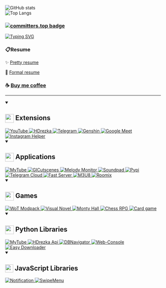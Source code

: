 <picture>
	<source media="(prefers-color-scheme: dark)" srcset="https://github-readme-stats.vercel.app/api?username=SuperZombi&show_icons=true&border_radius=15&theme=dark"/>
	<img src="https://github-readme-stats.vercel.app/api?username=SuperZombi&show_icons=true&border_radius=15" alt="GitHub stats" loading="lazy"/>
</picture>
<br>
<picture>
	<source media="(prefers-color-scheme: dark)" srcset="https://github-readme-stats.vercel.app/api/top-langs/?username=SuperZombi&border_radius=15&theme=dark"/>
	<img src="https://github-readme-stats.vercel.app/api/top-langs/?username=SuperZombi&border_radius=15" alt="Top Langs" loading="lazy"/>
</picture>

### [![committers.top badge](https://user-badge.committers.top/ukraine/SuperZombi.svg)](https://user-badge.committers.top/ukraine/SuperZombi)

[![Typing SVG](https://readme-typing-svg.demolab.com?font=Bungee+Spice&size=40&duration=2500&pause=500&vCenter=true&width=170&height=40&lines=Code;Coffee;Repeat)](https://git.io/typing-svg)

### 📋Resume
✨ [Pretty resume](https://superzombi.github.io/resume/?true)

💼 [Formal resume](https://superzombi.github.io/resume/v2/)

### ☕ [Buy me coffee](https://donatello.to/super_zombi)

<hr>

<details open>
	<summary>
		<h2><img width="28px" align="top" src="https://developer.chrome.com/static/docs/extensions/images/home-hero.svg"> Extensions</h2>
	</summary>

<a href="https://github.com/SuperZombi/Picture-in-Picture-for-Youtube">
	<picture>
		<source media="(prefers-color-scheme: dark)" srcset="https://github-readme-stats.vercel.app/api/pin/?username=SuperZombi&repo=Picture-in-Picture-for-Youtube&border_radius=15&theme=dark"/>
		<img src="https://github-readme-stats.vercel.app/api/pin/?username=SuperZombi&repo=Picture-in-Picture-for-Youtube&border_radius=15" alt="YouTube" loading="lazy"/>
	</picture>
</a>
<a href="https://github.com/SuperZombi/HDrezka-Helper">
	<picture>
		<source media="(prefers-color-scheme: dark)" srcset="https://github-readme-stats.vercel.app/api/pin/?username=SuperZombi&repo=HDrezka-Helper&border_radius=15&theme=dark"/>
		<img src="https://github-readme-stats.vercel.app/api/pin/?username=SuperZombi&repo=HDrezka-Helper&border_radius=15" alt="HDrezka" loading="lazy"/>
	</picture>
</a>
<a href="https://github.com/SuperZombi/telegram-downloader">
	<picture>
		<source media="(prefers-color-scheme: dark)" srcset="https://github-readme-stats.vercel.app/api/pin/?username=SuperZombi&repo=telegram-downloader&border_radius=15&theme=dark"/>
		<img src="https://github-readme-stats.vercel.app/api/pin/?username=SuperZombi&repo=telegram-downloader&border_radius=15" alt="Telegram" loading="lazy"/>
	</picture>
</a>
<a href="https://github.com/SuperZombi/genshin-resin">
	<picture>
		<source media="(prefers-color-scheme: dark)" srcset="https://github-readme-stats.vercel.app/api/pin/?username=SuperZombi&repo=genshin-resin&border_radius=15&theme=dark"/>
		<img src="https://github-readme-stats.vercel.app/api/pin/?username=SuperZombi&repo=genshin-resin&border_radius=15" alt="Genshin" loading="lazy"/>
	</picture>
</a>
<a href="https://github.com/SuperZombi/Google-Meet-Helper">
	<picture>
		<source media="(prefers-color-scheme: dark)" srcset="https://github-readme-stats.vercel.app/api/pin/?username=SuperZombi&repo=Google-Meet-Helper&border_radius=15&theme=dark"/>
		<img src="https://github-readme-stats.vercel.app/api/pin/?username=SuperZombi&repo=Google-Meet-Helper&border_radius=15" alt="Google Meet" loading="lazy"/>
	</picture>
</a>
<a href="https://github.com/SuperZombi/Instagram-Helper">
	<picture>
		<source media="(prefers-color-scheme: dark)" srcset="https://github-readme-stats.vercel.app/api/pin/?username=SuperZombi&repo=Instagram-Helper&border_radius=15&theme=dark"/>
		<img src="https://github-readme-stats.vercel.app/api/pin/?username=SuperZombi&repo=Instagram-Helper&border_radius=15" alt="Instagram Helper" loading="lazy"/>
	</picture>
</a>
</details>


<details open>
	<summary>
		<h2><img width="28px" align="top" src="https://cdn-icons-png.flaticon.com/512/814/814120.png"> Applications</h2>
	</summary>

<a href="https://github.com/SuperZombi/MyTube-GUI">
	<picture>
		<source media="(prefers-color-scheme: dark)" srcset="https://github-readme-stats.vercel.app/api/pin/?username=SuperZombi&repo=MyTube-GUI&border_radius=15&theme=dark"/>
		<img src="https://github-readme-stats.vercel.app/api/pin/?username=SuperZombi&repo=MyTube-GUI&border_radius=15" alt="MyTube" loading="lazy"/>
	</picture>
</a>
<a href="https://github.com/SuperZombi/GICutscenesUI">
	<picture>
		<source media="(prefers-color-scheme: dark)" srcset="https://github-readme-stats.vercel.app/api/pin/?username=SuperZombi&repo=GICutscenesUI&border_radius=15&theme=dark"/>
		<img src="https://github-readme-stats.vercel.app/api/pin/?username=SuperZombi&repo=GICutscenesUI&border_radius=15" alt="GICutscenes" loading="lazy"/>
	</picture>
</a>
<a href="https://github.com/SuperZombi/melody-monitor">
	<picture>
		<source media="(prefers-color-scheme: dark)" srcset="https://github-readme-stats.vercel.app/api/pin/?username=SuperZombi&repo=melody-monitor&border_radius=15&theme=dark"/>
		<img src="https://github-readme-stats.vercel.app/api/pin/?username=SuperZombi&repo=melody-monitor&border_radius=15" alt="Melody Monitor" loading="lazy"/>
	</picture>
</a>
<a href="https://github.com/SuperZombi/soundpad-online">
	<picture>
		<source media="(prefers-color-scheme: dark)" srcset="https://github-readme-stats.vercel.app/api/pin/?username=SuperZombi&repo=soundpad-online&border_radius=15&theme=dark"/>
		<img src="https://github-readme-stats.vercel.app/api/pin/?username=SuperZombi&repo=soundpad-online&border_radius=15" alt="Soundpad" loading="lazy"/>
	</picture>
</a>
<a href="https://github.com/SuperZombi/Pypi-uploader">
	<picture>
		<source media="(prefers-color-scheme: dark)" srcset="https://github-readme-stats.vercel.app/api/pin/?username=SuperZombi&repo=pypi-uploader&border_radius=15&theme=dark"/>
		<img src="https://github-readme-stats.vercel.app/api/pin/?username=SuperZombi&repo=pypi-uploader&border_radius=15" alt="Pypi" loading="lazy"/>
	</picture>
</a>
<a href="https://github.com/SuperZombi/Telegram_Cloud">
	<picture>
		<source media="(prefers-color-scheme: dark)" srcset="https://github-readme-stats.vercel.app/api/pin/?username=SuperZombi&repo=Telegram_Cloud&border_radius=15&theme=dark"/>
		<img src="https://github-readme-stats.vercel.app/api/pin/?username=SuperZombi&repo=Telegram_Cloud&border_radius=15" alt="Telegram Cloud" loading="lazy"/>
	</picture>
</a>
<a href="https://github.com/SuperZombi/fast-server">
	<picture>
		<source media="(prefers-color-scheme: dark)" srcset="https://github-readme-stats.vercel.app/api/pin/?username=SuperZombi&repo=fast-server&border_radius=15&theme=dark"/>
		<img src="https://github-readme-stats.vercel.app/api/pin/?username=SuperZombi&repo=fast-server&border_radius=15" alt="Fast Server" loading="lazy"/>
	</picture>
</a>
<a href="https://github.com/SuperZombi/m3u8-downloader">
	<picture>
		<source media="(prefers-color-scheme: dark)" srcset="https://github-readme-stats.vercel.app/api/pin/?username=SuperZombi&repo=m3u8-downloader&border_radius=15&theme=dark"/>
		<img src="https://github-readme-stats.vercel.app/api/pin/?username=SuperZombi&repo=m3u8-downloader&border_radius=15" alt="M3U8" loading="lazy"/>
	</picture>
</a>
<a href="https://github.com/SuperZombi/roomix">
	<picture>
		<source media="(prefers-color-scheme: dark)" srcset="https://github-readme-stats.vercel.app/api/pin/?username=SuperZombi&repo=roomix&border_radius=15&theme=dark"/>
		<img src="https://github-readme-stats.vercel.app/api/pin/?username=SuperZombi&repo=roomix&border_radius=15" alt="Roomix" loading="lazy"/>
	</picture>
</a>
</details>


<details open>
	<summary>
		<h2><img width="28px" align="top" src="https://cdn-icons-png.flaticon.com/512/5930/5930147.png"> Games</h2>
	</summary>

<a href="https://github.com/SuperZombi/wot-modpack">
	<picture>
		<source media="(prefers-color-scheme: dark)" srcset="https://github-readme-stats.vercel.app/api/pin/?username=SuperZombi&repo=wot-modpack&border_radius=15&theme=dark"/>
		<img src="https://github-readme-stats.vercel.app/api/pin/?username=SuperZombi&repo=wot-modpack&border_radius=15" alt="WoT Modpack" loading="lazy"/>
	</picture>
</a>
<a href="https://github.com/SuperZombi/visual_novel">
	<picture>
		<source media="(prefers-color-scheme: dark)" srcset="https://github-readme-stats.vercel.app/api/pin/?username=SuperZombi&repo=visual_novel&border_radius=15&theme=dark"/>
		<img src="https://github-readme-stats.vercel.app/api/pin/?username=SuperZombi&repo=visual_novel&border_radius=15" alt="Visual Novel" loading="lazy"/>
	</picture>
</a>
<a href="https://github.com/SuperZombi/monty_hall">
	<picture>
		<source media="(prefers-color-scheme: dark)" srcset="https://github-readme-stats.vercel.app/api/pin/?username=SuperZombi&repo=monty_hall&border_radius=15&theme=dark"/>
		<img src="https://github-readme-stats.vercel.app/api/pin/?username=SuperZombi&repo=monty_hall&border_radius=15" alt="Monty Hall" loading="lazy"/>
	</picture>
</a>
<a href="https://github.com/SuperZombi/chess-rpg">
	<picture>
		<source media="(prefers-color-scheme: dark)" srcset="https://github-readme-stats.vercel.app/api/pin/?username=SuperZombi&repo=chess-rpg&border_radius=15&theme=dark"/>
		<img src="https://github-readme-stats.vercel.app/api/pin/?username=SuperZombi&repo=chess-rpg&border_radius=15" alt="Chess RPG" loading="lazy"/>
	</picture>
</a>
<a href="https://github.com/SuperZombi/card-game">
	<picture>
		<source media="(prefers-color-scheme: dark)" srcset="https://github-readme-stats.vercel.app/api/pin/?username=SuperZombi&repo=card-game&border_radius=15&theme=dark"/>
		<img src="https://github-readme-stats.vercel.app/api/pin/?username=SuperZombi&repo=card-game&border_radius=15" alt="Card game" loading="lazy"/>
	</picture>
</a>
</details>


<details open>
	<summary>
		<h2><img width="28px" align="top" src="https://cdn.iconscout.com/icon/free/png-512/free-python-logo-icon-download-in-svg-png-gif-file-formats--programming-language-logos-icons-1720083.png"> Python Libraries</h2>
	</summary>

<a href="https://github.com/SuperZombi/MyTube">
	<picture>
		<source media="(prefers-color-scheme: dark)" srcset="https://github-readme-stats.vercel.app/api/pin/?username=SuperZombi&repo=MyTube&border_radius=15&theme=dark"/>
		<img src="https://github-readme-stats.vercel.app/api/pin/?username=SuperZombi&repo=MyTube&border_radius=15" alt="MyTube" loading="lazy"/>
	</picture>
</a>
<a href="https://github.com/SuperZombi/HdRezkaApi">
	<picture>
		<source media="(prefers-color-scheme: dark)" srcset="https://github-readme-stats.vercel.app/api/pin/?username=SuperZombi&repo=HdRezkaApi&border_radius=15&theme=dark"/>
		<img src="https://github-readme-stats.vercel.app/api/pin/?username=SuperZombi&repo=HdRezkaApi&border_radius=15" alt="HDrezka Api" loading="lazy"/>
	</picture>
</a>
<a href="https://github.com/SuperZombi/DBNavigator">
	<picture>
		<source media="(prefers-color-scheme: dark)" srcset="https://github-readme-stats.vercel.app/api/pin/?username=SuperZombi&repo=DBNavigator&border_radius=15&theme=dark"/>
		<img src="https://github-readme-stats.vercel.app/api/pin/?username=SuperZombi&repo=DBNavigator&border_radius=15" alt="DBNavigator" loading="lazy"/>
	</picture>
</a>
<a href="https://github.com/SuperZombi/Web-Console">
	<picture>
		<source media="(prefers-color-scheme: dark)" srcset="https://github-readme-stats.vercel.app/api/pin/?username=SuperZombi&repo=Web-Console&border_radius=15&theme=dark"/>
		<img src="https://github-readme-stats.vercel.app/api/pin/?username=SuperZombi&repo=Web-Console&border_radius=15" alt="Web-Console" loading="lazy"/>
	</picture>
</a>
<a href="https://github.com/SuperZombi/PyEasyDownloader">
	<picture>
		<source media="(prefers-color-scheme: dark)" srcset="https://github-readme-stats.vercel.app/api/pin/?username=SuperZombi&repo=PyEasyDownloader&border_radius=15&theme=dark"/>
		<img src="https://github-readme-stats.vercel.app/api/pin/?username=SuperZombi&repo=PyEasyDownloader&border_radius=15" alt="Easy Downloader" loading="lazy"/>
	</picture>
</a>
</details>


<details open>
	<summary>
		<h2><img width="26px" align="top" src="https://cdn.worldvectorlogo.com/logos/javascript-1.svg"> JavaScript Libraries</h2>
	</summary>

<a href="https://github.com/SuperZombi/Notification_JS">
	<picture>
		<source media="(prefers-color-scheme: dark)" srcset="https://github-readme-stats.vercel.app/api/pin/?username=SuperZombi&repo=Notification_JS&border_radius=15&theme=dark"/>
		<img src="https://github-readme-stats.vercel.app/api/pin/?username=SuperZombi&repo=Notification_JS&border_radius=15" alt="Notification" loading="lazy"/>
	</picture>
</a>
<a href="https://github.com/SuperZombi/SwipeMenu_JS">
	<picture>
		<source media="(prefers-color-scheme: dark)" srcset="https://github-readme-stats.vercel.app/api/pin/?username=SuperZombi&repo=SwipeMenu_JS&border_radius=15&theme=dark"/>
		<img src="https://github-readme-stats.vercel.app/api/pin/?username=SuperZombi&repo=SwipeMenu_JS&border_radius=15" alt="SwipeMenu" loading="lazy"/>
	</picture>
</a>
</details>
